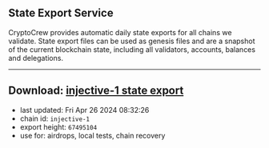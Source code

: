 ## State Export Service
CryptoCrew provides automatic daily state exports for all chains we validate. State export files can be used as genesis files and are a snapshot of the current blockchain state, including all validators, accounts, balances and delegations.

---
**Download: [injective-1 state export](https://dl-eu2.ccvalidators.com/SERVICE/injective/injective-1_export_67495104.json)**
---

- last updated: Fri Apr 26 2024 08:32:26
- chain id: `injective-1`
- export height: `67495104`
- use for: airdrops, local tests, chain recovery
